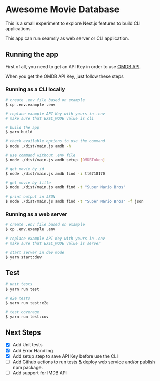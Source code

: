 # Awesome Movie Database

This is a small experiment to explore Nest.js features to build CLI applications. 

This app can run seamsly as web server or CLI application.

## Running the app
First of all, you need to get an API Key in order to use [OMDB API](https://www.omdbapi.com/apikey.aspx).

When you get the OMDB API Key, just follow these steps

### Running as a CLI locally

```bash
# create .env file based on example
$ cp .env.example .env

# replace example API Key with yours in .env
# make sure that EXEC_MODE value is cli

# build the app
$ yarn build

# check available options to use the command
$ node ./dist/main.js amdb -h

# use command without .env file
$ node ./dist/main.js amdb setup [OMDBToken]

# get movie by id
$ node ./dist/main.js amdb find -i tt6718170

# get movie by title
$ node ./dist/main.js amdb find -t "Super Mario Bros"

# print output in JSON 
$ node ./dist/main.js amdb find -t "Super Mario Bros" -f json
```

### Running as a web server
```bash
# create .env file based on example
$ cp .env.example .env

# replace example API Key with yours in .env
# make sure that EXEC_MODE value is server

# start server in dev mode
$ yarn start:dev
```

## Test

```bash
# unit tests
$ yarn run test

# e2e tests
$ yarn run test:e2e

# test coverage
$ yarn run test:cov
```

## Next Steps
- [X] Add Unit tests 
- [X] Add Error Handling
- [X] Add setup step to save API Key before use the CLI
- [ ] Add Github actions to run tests & deploy web service and/or publish npm package.
- [ ] Add support for IMDB API

